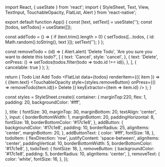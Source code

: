 import React, { useState } from 'react';
import { StyleSheet, Text, View, TextInput, TouchableOpacity, FlatList, Alert } from 'react-native';

export default function App() {
  const [text, setText] = useState('');
  const [todos, setTodos] = useState([]);

  const addTodo = () => {
    if (text.trim().length > 0) {
      setTodos([...todos, { id: Math.random().toString(), text }]);
      setText('');
    }
  };

  const removeTodo = (id) => {
    Alert.alert(
      'Delete Todo',
      'Are you sure you want to delete this todo?',
      [
        {
          text: 'Cancel',
          style: 'cancel',
        },
        {
          text: 'Delete',
          onPress: () => setTodos(todos.filter(todo => todo.id !== id)),
        },
      ],
      { cancelable: true }
    );
  };

  return (
    <View style={styles.container}>
      <Text style={styles.title}>Todo List</Text>
      <TextInput
        style={styles.input}
        placeholder="Add a new todo"
        value={text}
        onChangeText={setText}
      />
      <TouchableOpacity style={styles.addButton} onPress={addTodo}>
        <Text style={styles.addButtonText}>Add Todo</Text>
      </TouchableOpacity>
      <FlatList
        data={todos}
        renderItem={({ item }) => (
          <View style={styles.todoItem}>
            <Text style={styles.todoText}>{item.text}</Text>
            <TouchableOpacity style={styles.removeButton} onPress={() => removeTodo(item.id)}>
              <Text style={styles.removeText}>Delete</Text>
            </TouchableOpacity>
          </View>
        )}
        keyExtractor={item => item.id}
      />
    </View>
  );
}

const styles = StyleSheet.create({
  container: {
    marginTop:220,
    flex: 1,
    padding: 20,
    backgroundColor: '#fff',
    
  },
  title: {
    fontSize: 30,
    marginTop: 30,
    marginBottom: 20,
    textAlign: 'center',
  },
  input: {
    borderBottomWidth: 1,
    marginBottom: 20,
    paddingHorizontal: 8,
    fontSize: 18,
    borderBottomColor: '#17c1e8',
  },
  addButton: {
    backgroundColor: '#17c1e8',
    padding: 10,
    borderRadius: 25,
    alignItems: 'center',
    marginBottom: 20,
  },
  addButtonText: {
    color: '#fff',
    fontSize: 18,
  },
  todoItem: {
    flexDirection: 'row',
    justifyContent: 'space-between',
    alignItems: 'center',
    paddingVertical: 10,
    borderBottomWidth: 5,
    borderBottomColor: '#17c1e8',
  },
  todoText: {
    fontSize: 18,
  },
  removeButton: {
    backgroundColor: '#17c1e8',
    padding: 5,
    borderRadius: 10,
    alignItems: 'center',
  },
  removeText: {
    color: 'white',
    fontSize: 16,
  },
});
